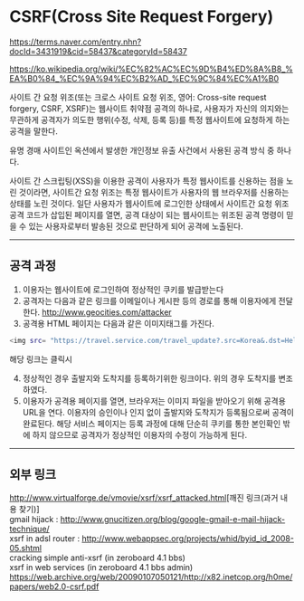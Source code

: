 # CSRF(Cross Site Request Forgery)

<https://terms.naver.com/entry.nhn?docId=3431919&cid=58437&categoryId=58437>

<https://ko.wikipedia.org/wiki/%EC%82%AC%EC%9D%B4%ED%8A%B8_%EA%B0%84_%EC%9A%94%EC%B2%AD_%EC%9C%84%EC%A1%B0>

사이트 간 요청 위조(또는 크로스 사이트 요청 위조, 영어: Cross-site request forgery, CSRF, XSRF)는 웹사이트 취약점 공격의 하나로, 사용자가 자신의 의지와는 무관하게 공격자가 의도한 행위(수정, 삭제, 등록 등)를 특정 웹사이트에 요청하게 하는 공격을 말한다.

유명 경매 사이트인 옥션에서 발생한 개인정보 유출 사건에서 사용된 공격 방식 중 하나다.

사이트 간 스크립팅(XSS)을 이용한 공격이 사용자가 특정 웹사이트를 신용하는 점을 노린 것이라면, 사이트간 요청 위조는 특정 웹사이트가 사용자의 웹 브라우저를 신용하는 상태를 노린 것이다. 일단 사용자가 웹사이트에 로그인한 상태에서 사이트간 요청 위조 공격 코드가 삽입된 페이지를 열면, 공격 대상이 되는 웹사이트는 위조된 공격 명령이 믿을 수 있는 사용자로부터 발송된 것으로 판단하게 되어 공격에 노출된다.

---

## 공격 과정

1. 이용자는 웹사이트에 로그인하여 정상적인 쿠키를 발급받는다
2. 공격자는 다음과 같은 링크를 이메일이나 게시판 등의 경로를 통해 이용자에게 전달한다.
   http://www.geocities.com/attacker
3. 공격용 HTML 페이지는 다음과 같은 이미지태그를 가진다.

```bash
<img src= "https://travel.service.com/travel_update?.src=Korea&.dst=Hell">
```

해당 링크는 클릭시

4. 정상적인 경우 출발지와 도착지를 등록하기위한 링크이다. 위의 경우 도착지를 변조하였다.
5. 이용자가 공격용 페이지를 열면, 브라우저는 이미지 파일을 받아오기 위해 공격용 URL을 연다.
   이용자의 승인이나 인지 없이 출발지와 도착지가 등록됨으로써 공격이 완료된다. 해당 서비스 페이지는 등록 과정에 대해 단순히 쿠키를 통한 본인확인 밖에 하지 않으므로 공격자가 정상적인 이용자의 수정이 가능하게 된다.

---

## 외부 링크

<http://www.virtualforge.de/vmovie/xsrf/xsrf_attacked.html>[깨진 링크(과거 내용 찾기)]  
gmail hijack : <http://www.gnucitizen.org/blog/google-gmail-e-mail-hijack-technique/>  
xsrf in adsl router : <http://www.webappsec.org/projects/whid/byid_id_2008-05.shtml>  
cracking simple anti-xsrf (in zeroboard 4.1 bbs)  
xsrf in web services (in zeroboard 4.1 bbs admin)  
<https://web.archive.org/web/20090107050121/http://x82.inetcop.org/h0me/papers/web2.0-csrf.pdf>
